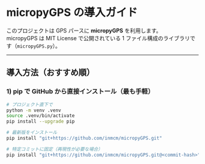 # micropyGPS の導入ガイド

このプロジェクトは GPS パースに **micropyGPS** を利用します。  
micropyGPS は MIT License で公開されている 1 ファイル構成のライブラリです（`micropyGPS.py`）。

---

## 導入方法（おすすめ順）

### 1) pip で GitHub から直接インストール（最も手軽）

```bash
# プロジェクト直下で
python -m venv .venv
source .venv/bin/activate
pip install --upgrade pip

# 最新版をインストール
pip install "git+https://github.com/inmcm/micropyGPS.git"

# 特定コミットに固定（再現性が必要な場合）
pip install "git+https://github.com/inmcm/micropyGPS.git@<commit-hash>"
